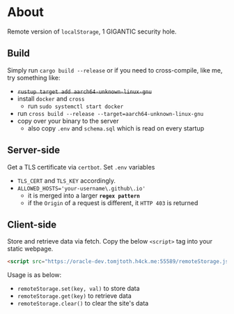 # About

Remote version of `localStorage`, 1 GIGANTIC security hole.

## Build

Simply run `cargo build --release` or if you need to cross-compile, like me, try something like:
- ~~`rustup target add aarch64-unknown-linux-gnu`~~
- install `docker` and `cross`
    - run `sudo systemctl start docker`
- run `cross build --release --target=aarch64-unknown-linux-gnu`
- copy over your binary to the server
    - also copy `.env` and `schema.sql` which is read on every startup

## Server-side

Get a TLS certificate via `certbot`. 
Set `.env` variables 
- `TLS_CERT` and `TLS_KEY` accordingly.
- `ALLOWED_HOSTS='your-username\.github\.io'`
    - it is merged into a larger **`regex pattern`**
    - if the `Origin` of a request is different, it `HTTP 403` is returned

## Client-side

Store and retrieve data via fetch. Copy the below `<script>` tag into your static webpage.

```html
<script src="https://oracle-dev.tomjtoth.h4ck.me:55589/remoteStorage.js">
```

Usage is as below:
- `remoteStorage.set(key, val)` to store data
- `remoteStorage.get(key)` to retrieve data
- `remoteStorage.clear()` to clear the site's data

